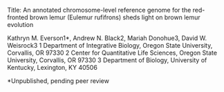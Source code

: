Title: An annotated chromosome-level reference genome for the red-fronted brown lemur (Eulemur rufifrons) sheds light on brown lemur evolution

Kathryn M. Everson1*, Andrew N. Black2, Mariah Donohue3, David W. Weisrock3
1 Department of Integrative Biology, Oregon State University, Corvallis, OR 97330 
2 Center for Quantitative Life Sciences, Oregon State University, Corvallis, OR 97330 
3 Department of Biology, University of Kentucky, Lexington, KY 40506

*Unpublished, pending peer review
